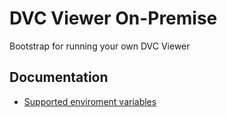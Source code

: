 # DVC Viewer On-Premise

Bootstrap for running your own DVC Viewer

## Documentation

* [Supported enviroment variables](./docs/env-variables.md)
